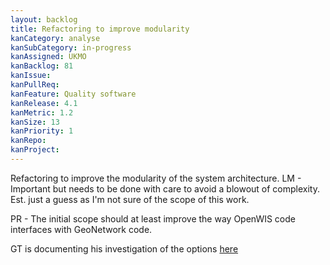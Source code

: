 ```yaml
---
layout: backlog
title: Refactoring to improve modularity
kanCategory: analyse
kanSubCategory: in-progress
kanAssigned: UKMO
kanBacklog: 81
kanIssue:
kanPullReq:
kanFeature: Quality software
kanRelease: 4.1
kanMetric: 1.2
kanSize: 13
kanPriority: 1
kanRepo:
kanProject:
---
```

Refactoring to improve the modularity of the system architecture. LM - Important but needs to be done with care to avoid a blowout of complexity. Est. just a guess as I'm not sure of the scope of this work.

PR - The initial scope should at least improve the way OpenWIS code interfaces with GeoNetwork code.

GT is documenting his investigation of the options [here](https://github.com/NMichas/openwis-draft-analysis/wiki/Enhancing-GeoNetwork-UI)

